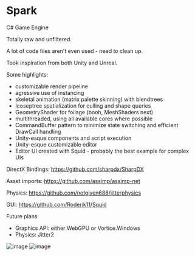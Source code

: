 # Spark
C# Game Engine

Totally raw and unfiltered.

A lot of code files aren't even used - need to clean up.

Took inspiration from both Unity and Unreal.


Some highlights:
- customizable render pipeline
- agressive use of instancing
- skeletal animation (matrix palette skinning) with blendtrees
- Icoseptree spatialization for culling and shape queries
- GeometryShader for foilage (booh, MeshShaders next)
- multithreaded, using all available cores where possible 
- CommandBuffer pattern to minimize state switching and efficient DrawCall handling
- Unity-esque components and script execution
- Unity-esque customizable editor
- Editor UI created with Squid - probably the best example for complex UIs


DirectX Bindings: https://github.com/sharpdx/SharpDX

Asset imports: https://github.com/assimp/assimp-net

Physics: https://github.com/notgiven688/jitterphysics

GUI: https://github.com/Roderik11/Squid


Future plans:
- Graphics API: either WebGPU or Vortice.Windows
- Physics: Jitter2 

![image](https://github.com/Roderik11/Spark/assets/5743257/013eb957-242b-48b6-920d-29903a9a5e17)
![image](https://github.com/Roderik11/Spark/assets/5743257/2b572531-5812-4003-8f90-2b4150faabbf)

